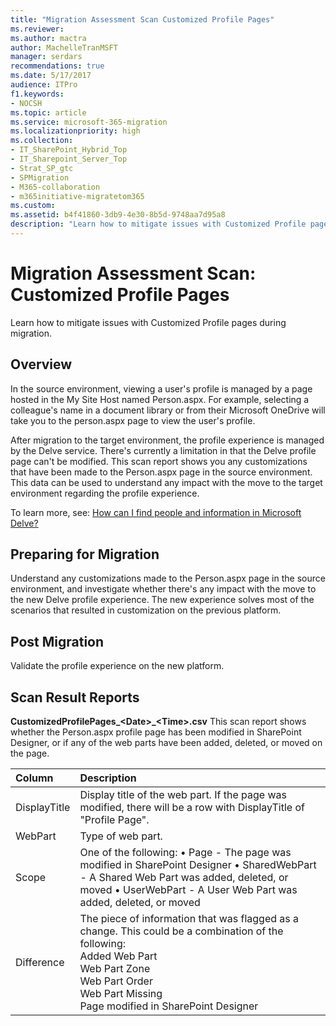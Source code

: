 ```yaml
---
title: "Migration Assessment Scan Customized Profile Pages"
ms.reviewer: 
ms.author: mactra
author: MachelleTranMSFT
manager: serdars
recommendations: true
ms.date: 5/17/2017
audience: ITPro
f1.keywords:
- NOCSH
ms.topic: article
ms.service: microsoft-365-migration
ms.localizationpriority: high
ms.collection:
- IT_SharePoint_Hybrid_Top
- IT_Sharepoint_Server_Top
- Strat_SP_gtc
- SPMigration
- M365-collaboration
- m365initiative-migratetom365
ms.custom:
ms.assetid: b4f41860-3db9-4e30-8b5d-9748aa7d95a8
description: "Learn how to mitigate issues with Customized Profile pages during migration."
---
```


# Migration Assessment Scan: Customized Profile Pages

Learn how to mitigate issues with Customized Profile pages during migration.
  
## Overview

In the source environment, viewing a user's profile is managed by a page hosted in the My Site Host named Person.aspx. For example, selecting a colleague's name in a document library or from their Microsoft OneDrive will take you to the person.aspx page to view the user's profile.
  
After migration to the target environment, the profile experience is managed by the Delve service. There's currently a limitation in that the Delve profile page can't be modified. This scan report shows you any customizations that have been made to the Person.aspx page in the source environment. This data can be used to understand any impact with the move to the target environment regarding the profile experience.
  
To learn more, see: [How can I find people and information in Microsoft Delve?](https://support.office.com/article/5b8bffdd-a50a-430a-8570-09b39481887c)
  
## Preparing for Migration

Understand any customizations made to the Person.aspx page in the source environment, and investigate whether there's any impact with the move to the new Delve profile experience. The new experience solves most of the scenarios that resulted in customization on the previous platform.
  
## Post Migration

Validate the profile experience on the new platform.
  
## Scan Result Reports

 **CustomizedProfilePages_\<Date\>_\<Time\>.csv** This scan report shows whether the Person.aspx profile page has been modified in SharePoint Designer, or if any of the web parts have been added, deleted, or moved on the page.
  
|Column|Description|
|:-----|:-----|
|DisplayTitle|Display title of the web part. If the page was modified, there will be a row with DisplayTitle of "Profile Page".|
|WebPart|Type of web part.|
|Scope|One of the following: • Page - The page was modified in SharePoint Designer • SharedWebPart - A Shared Web Part was added, deleted, or moved • UserWebPart - A User Web Part was added, deleted, or moved|
|Difference|The piece of information that was flagged as a change. This could be a combination of the following:  <br/>  Added Web Part  <br/>  Web Part Zone  <br/>  Web Part Order  <br/>  Web Part Missing  <br/>  Page modified in SharePoint Designer|

